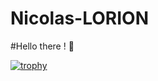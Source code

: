 # Nicolas-LORION

#Hello there ! 🤙

[![trophy](https://github-profile-trophy.vercel.app/?username=ryo-ma)](https://github.com/ryo-ma/github-profile-trophy)
